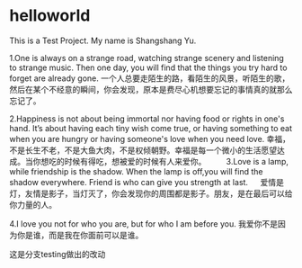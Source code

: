 # helloworld
This is a Test Project.
My name is Shangshang Yu.

1.One is always on a strange road, watching strange scenery and listening to strange music. Then one day, you will find that the things you try hard to forget are already gone. 
一个人总要走陌生的路，看陌生的风景，听陌生的歌，然后在某个不经意的瞬间，你会发现，原本是费尽心机想要忘记的事情真的就那么忘记了。 

2.Happiness is not about being immortal nor having food or rights in one's hand. It’s about having each tiny wish come true, or having something to eat when you are hungry or having someone's love when you need love. 
幸福，不是长生不老，不是大鱼大肉，不是权倾朝野。幸福是每一个微小的生活愿望达成。当你想吃的时候有得吃，想被爱的时候有人来爱你。 
　　 
3.Love is a lamp, while friendship is the shadow. When the lamp is off,you will find the shadow everywhere. Friend is who can give you strength at last. 　 
爱情是灯，友情是影子，当灯灭了，你会发现你的周围都是影子。朋友，是在最后可以给你力量的人。　 

4.I love you not for who you are, but for who I am before you. 
我爱你不是因为你是谁，而是我在你面前可以是谁。



这是分支testing做出的改动
